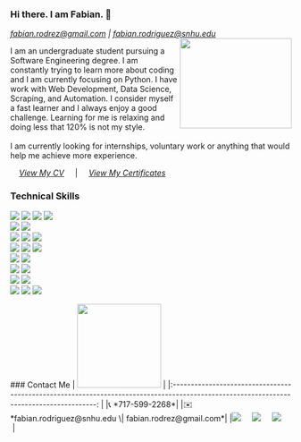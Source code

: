 ### Hi there. I am Fabian. 👋
*fabian.rodrez@gmail.com \| fabian.rodriguez@snhu.edu*
<img align="right" width="200" height="161" src="">

I am an undergraduate student pursuing a Software Engineering degree. I am constantly trying to learn more about coding and I am currently focusing on Python. I have work with Web Development, Data Science, Scraping, and Automation. I consider myself a fast learner and I always enjoy a good challenge. Learning for me is relaxing and doing less that 120% is not my style.
<br /><br />
I am currently looking for internships, voluntary work or anything that would help me achieve more experience.

&nbsp; &nbsp; *[View My CV](https://drive.google.com/file/d/1Rgy-jxUbHFWUUW9Z5ntMvxX60GELWgnX/view)*
&nbsp; &nbsp; |  &nbsp; &nbsp; *[View My Certificates](https://github.com/rodrez/rodrez/tree/master/certificates)*
<br />



### Technical Skills
<img src = "https://img.shields.io/badge/-HTML5-E34F26?style=flat&logo=html5&logoColor=white"> <img src = "https://img.shields.io/badge/-CSS3-1572B6?style=flat&logo=css3&logoColor=white"> <img src="https://img.shields.io/badge/-Bootstrap-563D7C?style=flat&logo=bootstrap&logoColor=white"> <img src="https://img.shields.io/badge/-JavaScript-black?style=flat&logo=javascript&logoColor=eed718"> <br />
<img src="https://img.shields.io/badge/-JSP-de6c1e?style=flat" > <img src="https://img.shields.io/badge/-PHP-5466b8?style=flat&logo=php&logoColor=white" > <br />
<img src="https://img.shields.io/badge/-django-black?style=flat&logo=django"> <img src="https://img.shields.io/badge/-Flask-0d7963?style=flat&logo=flask&logoColor=white"> <img src="https://img.shields.io/badge/-React-161616?style=flat&logo=react&logoColor=00d9ff"> <br/>
<img src="https://img.shields.io/badge/-C%20&%20C++-659ad2?style=flat&logo=c%2B%2B&logoColor=ffffff"> <img src="https://img.shields.io/badge/-Java 8-06305b?style=flat&logo=java&logoColor=white"> <img src="https://img.shields.io/badge/-Python%203-black?style=flat&logo=python&logoColor=white"> <br />
<img src="https://img.shields.io/badge/-Problem%20Solving-ffa804?style=flat"> <img src="https://img.shields.io/badge/-Database%20Management-4d008f?style=flat"> <br />
<img src="https://img.shields.io/badge/-Android-black?style=flat&logo=android"> <img src="https://img.shields.io/badge/-Flutter-3a495d?style=flat&logo=flutter&logoColor=67b7f7"> <br />
<img src="https://img.shields.io/badge/-Machine%20Learning-102230?style=flat"> <img src="https://img.shields.io/badge/-R-black?style=flat&logo=r&logoColor=5b8cc4"> <br />
<img src="https://img.shields.io/badge/-Microsoft%20Word-164ead?style=flat&logo=microsoft%20word"> <img src="https://img.shields.io/badge/-Microsoft%20Excel-026f39?style=flat&logo=microsoft%20excel"> <img src="https://img.shields.io/badge/-Microsoft%20PowerPoint-b9361a?style=flat&logo=microsoft%20powerpoint">

<p style="align:center">
### Contact Me
|  <a href="https://github.com/rkasale28"><img src="http://canadianmusicgrants.ca/wp-content/uploads/2018/08/Music-Grant-Writing-Services-Canada-Contact-Me-768x338.jpg" width="150px" height="150px" /></a> |
|:---------------------------------------------------------------------------------------------------------------------------------------: |
|📞 *717-599-2268*|
|✉️ *fabian.rodriguez@snhu.edu \| fabian.rodrez@gmail.com*|
|<a href="https://www.rodrez.com/"><img src="https://img.shields.io/badge/website-%230077B5.svg?&style=for-the-badge&logo=django&logoColor=white&color=4d008f" ></a> &nbsp; &nbsp; <a href="https://www.linkedin.com/in/f-rodrez/"><img src="https://img.shields.io/badge/linkedin-%230077B5.svg?&style=for-the-badge&logo=linkedin&logoColor=white"></a> &nbsp; &nbsp; <a href="https://github.com/rodrez"><img src="https://img.shields.io/badge/github-%23E4405F.svg?&style=for-the-badge&logo=github&color=black&logoColor=white"></a> &nbsp; &nbsp;|
</p>
